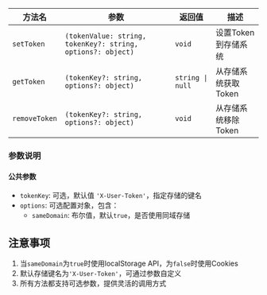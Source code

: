 | 方法名 | 参数 | 返回值 | 描述 |
|--------|------|--------|------|
| `setToken` | `(tokenValue: string, tokenKey?: string, options?: object)` | `void` | 设置Token到存储系统 |
| `getToken` | `(tokenKey?: string, options?: object)` | `string \| null` | 从存储系统获取Token |
| `removeToken` | `(tokenKey?: string, options?: object)` | `void` | 从存储系统移除Token |

### 参数说明

#### 公共参数
- `tokenKey`: 可选，默认值 `'X-User-Token'`，指定存储的键名
- `options`: 可选配置对象，包含：
    - `sameDomain`: 布尔值，默认`true`，是否使用同域存储

## 注意事项
1. 当`sameDomain`为`true`时使用localStorage API，为`false`时使用Cookies
2. 默认存储键名为`'X-User-Token'`，可通过参数自定义
3. 所有方法都支持可选参数，提供灵活的调用方式